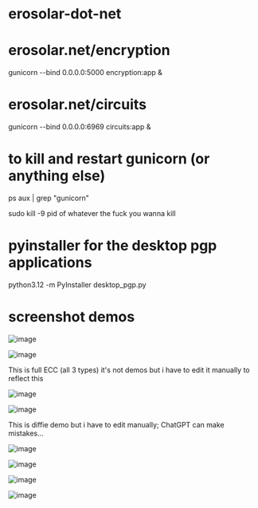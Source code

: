 # erosolar-dot-net

 
# erosolar.net/encryption
gunicorn --bind 0.0.0.0:5000 encryption:app &


 # erosolar.net/circuits
gunicorn --bind 0.0.0.0:6969 circuits:app &

# to kill and restart gunicorn (or anything else)

ps aux | grep "gunicorn"

sudo kill -9 pid of whatever the fuck you wanna kill

# pyinstaller for the desktop pgp applications

python3.12 -m PyInstaller desktop_pgp.py

# screenshot demos

![image](https://github.com/user-attachments/assets/5fee10cb-138e-4f69-b1d0-4550725d9832)

![image](https://github.com/user-attachments/assets/d3cf70d5-ae03-48a4-bedc-29ac190e16ba)

This is full ECC (all 3 types) it's not demos but i have to edit it manually to reflect this

![image](https://github.com/user-attachments/assets/45f199bd-6ddb-40ff-8f6d-fa539c68e423)

![image](https://github.com/user-attachments/assets/705c4a03-e9dd-4957-90eb-fffe21b497f7)

This is diffie demo but i have to edit manually; ChatGPT can make mistakes...

![image](https://github.com/user-attachments/assets/b87364a3-92a3-411a-86c4-53c346b2eed5)


![image](https://github.com/user-attachments/assets/8db0180f-53b4-4c21-8a36-4a1b72c9857a)

![image](https://github.com/user-attachments/assets/838ca501-1f58-413e-a173-9c36370aa8bb)

![image](https://github.com/user-attachments/assets/40147576-c04c-48f1-8486-94f706bbfc6f)
